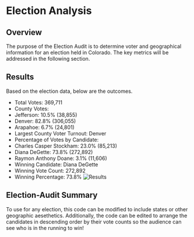 # Election Analysis

## Overview
The purpose of the Election Audit is to determine voter and geographical information for an election held in Colorado. The key metrics will be addressed in the following section.

## Results
Based on the election data, below are the outcomes.
  * Total Votes: 369,711
  * County Votes:
   * Jefferson: 10.5% (38,855)
   * Denver: 82.8% (306,055)
   * Arapahoe: 6.7% (24,801)
  * Largest County Voter Turnout: Denver
  * Percentage of Votes by Candidate:
   * Charles Casper Stockham: 23.0% (85,213)
   * Diana DeGette: 73.8% (272,892)
   * Raymon Anthony Doane: 3.1% (11,606)
  * Winning Candidate: Diana DeGette
   * Winning Vote Count: 272,892
   * Winning Percentage: 73.8%
  ![Results]()
  
## Election-Audit Summary
To use for any election, this code can be modified to include states or other geographic aesethetics. Additionally, the code can be edited to arrange the candidates in descending order by their vote counts so the audience can see who is in the running to win!

